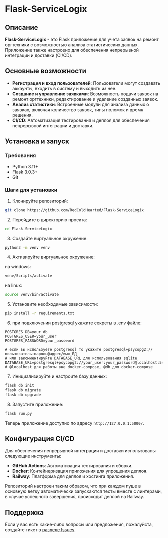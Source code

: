 # Flask-ServiceLogix

## Описание

**Flask-ServiceLogix** - это Flask приложение для учета заявок на ремонт оргтехники с возможностью анализа статистических данных. Приложение также настроено для обеспечения непрерывной интеграции и доставки (CI/CD).

## Основные возможности

- **Регистрация и вход пользователей**: Пользователи могут создавать аккаунты, входить в систему и выходить из нее.
- **Создание и управление заявками**: Возможность подачи заявок на ремонт оргтехники, редактирование и удаление созданных заявок.
- **Анализ статистики**: Встроенные модули для анализа данных о заявках, включая количество заявок, типы поломок и время решения.
- **CI/CD**: Автоматизация тестирования и деплоя для обеспечения непрерывной интеграции и доставки.

## Установка и запуск

### Требования

- Python 3.11+
- Flask 3.0.3+
- Git

### Шаги для установки

1. Клонируйте репозиторий:

```bash
git clone https://github.com/RedColdHearted/Flask-ServiceLogix
```

2. Перейдите в директорию проекта:

```bash
cd Flask-ServiceLogix
```

3. Создайте виртуальное окружение:

```bash
python3 -m venv venv
```


4. Активируйте виртуальное окружение:

на windows:
```bash
venv/Scripts/activate
```
на linux:
```bash
source venv/bin/activate
```


5. Установите необходимые зависимости:

```bash
pip install -r requirements.txt
```

6. при подключении postgresql укажите секреты в .env файле:

```env
POSTGRES_DB=your_db
POSTGRES_USER=your_user
POSTGRES_PASSWORD=your_password

# если вы используете postgresql то укажите postgresql+psycopg2://пользователь:пароль@адрес/имя_БД
# или закомиентируйте DATABASE_URL для использования sqlite
DATABASE_URL=postgresql+psycopg2://your_user:your_password@localhost:5432/your_db
# @localhost для работы вне docker-compose, @db для docker-compose
```

7. Инициализируйте и настроите базу данных:

```bash
flask db init
flask db migrate
flask db upgrade
```

8. Запустите приложение:

```bash
flask run.py
```

Теперь приложение доступно по адресу `http://127.0.0.1:5000/`.

## Конфигурация CI/CD

Для обеспечения непрерывной интеграции и доставки использованы следующие инструменты:

- **GitHub Actions**: Автоматизация тестирования и сборки.
- **Docker**: Контейнеризация приложения для упрощения деплоя.
- **Railway**: Платформа для деплоя и хостинга приложения.

Репозиторий настроен таким образом, что при каждом пуше в основную ветку автоматически запускаются тесты вместе с линтерами, в случае успешного завершения, происходит деплой на Railway.

## Поддержка

Если у вас есть какие-либо вопросы или предложения, пожалуйста, создайте тикет в [разделе Issues](https://github.com/REDCOLDHEARTED/FLASK-SERVICELOGIX/issues).
